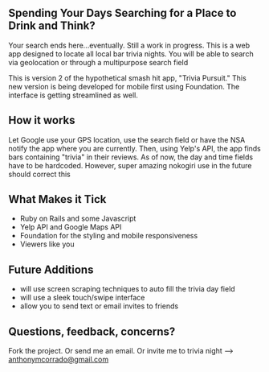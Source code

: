 ## Spending Your Days Searching for a Place to Drink and Think? 

Your search ends here...eventually. Still a work in progress. This is a web app designed to locate all local bar trivia nights. You will be able to search via geolocation or through a multipurpose search field

This is version 2 of the hypothetical smash hit app, "Trivia Pursuit." This new version is being developed for mobile first using Foundation. The interface is getting streamlined as well.

## How it works

Let Google use your GPS location, use the search field or have the NSA notify the app where you are currently. Then, using Yelp's API, the app finds bars containing "trivia" in their reviews. As of now, the day and time fields have to be hardcoded. However, super amazing nokogiri use in the future should correct this

## What Makes it Tick
* Ruby on Rails and some Javascript
* Yelp API and Google Maps API
* Foundation for the styling and mobile responsiveness
* Viewers like you


## Future Additions

* will use screen scraping techniques to auto fill the trivia day field
* will use a sleek touch/swipe interface
* allow you to send text or email invites to friends

## Questions, feedback, concerns?

Fork the project. Or send me an email. Or invite me to trivia night --> anthonymcorrado@gmail.com
